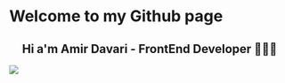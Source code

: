 # Welcome to my Github page
<h2 style="text-align:center;">Hi a'm Amir Davari - FrontEnd Developer 👨🏼‍💻</h2>
<img align="center"  src="https://github.com/amirdavari-dev/amirdavari-dev/assets/109758250/78921863-e45e-4faa-a37b-d838424315fa" />
